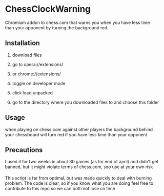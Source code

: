# ChessClockWarning

Chromium addon to chess.com that warns you when you have less time than your opponent by turning the background red.


## Installation

1. download files

2. go to opera://extensions/
2. or chrome://extensions/

3. toggle on developer mode 

4. click load unpacked

5. go to the directory where you downloaded files to and choose this folder


## Usage

when playing on chess.com against other players the background behind your chessboard will turn red if you have less time than your opponent

## Precautions

I used it for two weeks in about 30 games (as for end of april) and didn't get banned, but it might violate terms of chess.com, soo use at your own risk

####
This script is far from optimal, but was made quickly to deal with burning problem.
The code is clear, so if you know what you are doing feel free to contribute to this repo so we can both not lose on time
